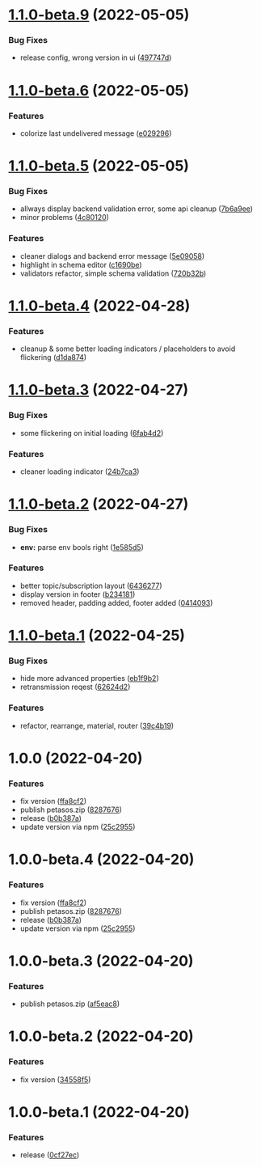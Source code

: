 # [1.1.0-beta.9](https://github.com/TouK/petasos/compare/v1.1.0-beta.8...v1.1.0-beta.9) (2022-05-05)


### Bug Fixes

* release config, wrong version in ui ([497747d](https://github.com/TouK/petasos/commit/497747d15bdbaef0ad29cf5ecd36d49f21f368a9))

# [1.1.0-beta.6](https://github.com/TouK/petasos/compare/v1.1.0-beta.5...v1.1.0-beta.6) (2022-05-05)


### Features

* colorize last undelivered message ([e029296](https://github.com/TouK/petasos/commit/e0292961d57976f2a4a01b83d2d5ec47866e8afd))

# [1.1.0-beta.5](https://github.com/TouK/petasos/compare/v1.1.0-beta.4...v1.1.0-beta.5) (2022-05-05)


### Bug Fixes

* allways display backend validation error, some api cleanup ([7b6a9ee](https://github.com/TouK/petasos/commit/7b6a9eeb42cabd0f8bb22da889e17c77e73bc885))
* minor problems ([4c80120](https://github.com/TouK/petasos/commit/4c8012066a0d113f9c15144d052db4bea279edec))


### Features

* cleaner dialogs and backend error message ([5e09058](https://github.com/TouK/petasos/commit/5e09058ae59b3a20943719ce632f67acb4a1f1c6))
* highlight in schema editor ([c1690be](https://github.com/TouK/petasos/commit/c1690be97a8fd18a26d70751a2ced8cda5405030))
* validators refactor, simple schema validation ([720b32b](https://github.com/TouK/petasos/commit/720b32bf2ef04008dfb4039bc17e5416491a23dd))

# [1.1.0-beta.4](https://github.com/TouK/petasos/compare/v1.1.0-beta.3...v1.1.0-beta.4) (2022-04-28)


### Features

* cleanup & some better loading indicators / placeholders to avoid flickering ([d1da874](https://github.com/TouK/petasos/commit/d1da8749d4bf1317bdbe784981980b94b51f3e72))

# [1.1.0-beta.3](https://github.com/TouK/petasos/compare/v1.1.0-beta.2...v1.1.0-beta.3) (2022-04-27)


### Bug Fixes

* some flickering on initial loading ([6fab4d2](https://github.com/TouK/petasos/commit/6fab4d258283bf17cf500fe41924b303a6961e76))


### Features

* cleaner loading indicator ([24b7ca3](https://github.com/TouK/petasos/commit/24b7ca3e077e316f31116ddf079eeed679472da2))

# [1.1.0-beta.2](https://github.com/TouK/petasos/compare/v1.1.0-beta.1...v1.1.0-beta.2) (2022-04-27)


### Bug Fixes

* **env:** parse env bools right ([1e585d5](https://github.com/TouK/petasos/commit/1e585d55e9a34e0c213200a760453fd4e1cd62c9))


### Features

* better topic/subscription layout ([6436277](https://github.com/TouK/petasos/commit/643627710bf6a974150eb2b5624b8e01ce26e282))
* display version in footer ([b234181](https://github.com/TouK/petasos/commit/b234181e48f2e9b155871705761781c4f901cecd))
* removed header, padding added, footer added ([0414093](https://github.com/TouK/petasos/commit/0414093594430f5b1a24d4cef14cf4c489100608))

# [1.1.0-beta.1](https://github.com/TouK/petasos/compare/v1.0.0...v1.1.0-beta.1) (2022-04-25)


### Bug Fixes

* hide more advanced properties ([eb1f9b2](https://github.com/TouK/petasos/commit/eb1f9b21744ef382d7f6d476223bbf9e11cfdaef))
* retransmission reqest ([62624d2](https://github.com/TouK/petasos/commit/62624d237ebf927a53f71401deb48abe899c1110))


### Features

* refactor, rearrange, material, router ([39c4b19](https://github.com/TouK/petasos/commit/39c4b19722c9eca70b74e26de9cd281978b87198))

# 1.0.0 (2022-04-20)


### Features

* fix version ([ffa8cf2](https://github.com/TouK/petasos/commit/ffa8cf210dea470df37eb2ccdf75270dc8f2db56))
* publish petasos.zip ([8287676](https://github.com/TouK/petasos/commit/8287676c7dc8301ce6d75fe8a2053aa9e499810f))
* release ([b0b387a](https://github.com/TouK/petasos/commit/b0b387a93cf945f01df3d22b2e96cb92a3750fb6))
* update version via npm ([25c2955](https://github.com/TouK/petasos/commit/25c295598c27748a982302ccfd5ecd512e755e94))

# 1.0.0-beta.4 (2022-04-20)


### Features

* fix version ([ffa8cf2](https://github.com/TouK/petasos/commit/ffa8cf210dea470df37eb2ccdf75270dc8f2db56))
* publish petasos.zip ([8287676](https://github.com/TouK/petasos/commit/8287676c7dc8301ce6d75fe8a2053aa9e499810f))
* release ([b0b387a](https://github.com/TouK/petasos/commit/b0b387a93cf945f01df3d22b2e96cb92a3750fb6))
* update version via npm ([25c2955](https://github.com/TouK/petasos/commit/25c295598c27748a982302ccfd5ecd512e755e94))

# 1.0.0-beta.3 (2022-04-20)


### Features

* publish petasos.zip ([af5eac8](https://github.com/TouK/petasos/commit/af5eac899c665950250ef5420f731e4e858a3746))

# 1.0.0-beta.2 (2022-04-20)


### Features

* fix version ([34558f5](https://github.com/TouK/petasos/commit/34558f5462c46345444433685f96845bba511a0a))

# 1.0.0-beta.1 (2022-04-20)


### Features

* release ([0cf27ec](https://github.com/TouK/petasos/commit/0cf27ecba1e02f680901c56b0e0c154936a4239b))
